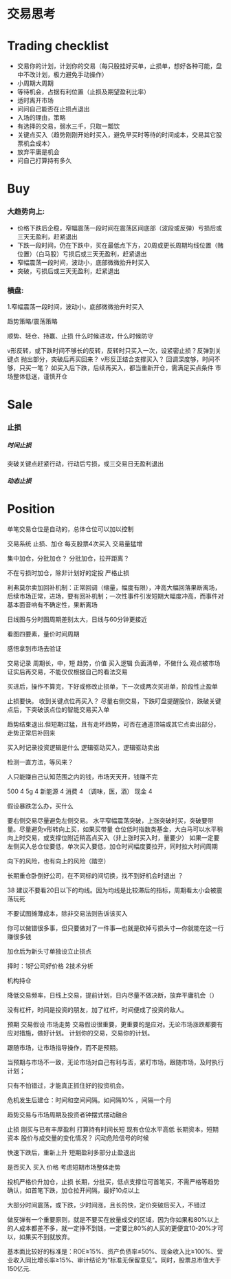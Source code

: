 # 交易思考

# Trading checklist
- 交易你的计划，计划你的交易（每只股挂好买单，止损单，想好各种可能，盘中不改计划，极力避免手动操作）
- 小周期大周期
- 等待机会，占据有利位置（止损及期望盈利比率）
- 适时离开市场
- 问问自己能否在止损点退出
- 入场的理由，策略
- 有选择的交易，弱水三千，只取一瓢饮
- 关键点买入（趋势刚刚开始时买入，避免早买时等待的时间成本，交易其它股票机会成本）
- 放弃平庸是机会
- 问自己打算持有多久
# Buy
### 大趋势向上:
- 价格下跌后企稳，窄幅震荡一段时间在震荡区间底部（波段或反弹）亏损后或三天无盈利，赶紧退出
- 下跌一段时间，仍在下跌中，买在最低点下方，20周或更长周期均线位置（赌位置）（白马股）亏损后或三天无盈利，赶紧退出
- 窄幅震荡一段时间，波动小，底部微微抬升时买入
- 突破，亏损后或三天无盈利，赶紧退出
### 横盘:
1.窄幅震荡一段时间，波动小，底部微微抬升时买入

趋势策略/震荡策略

顺势、轻仓、持赢、止损
什么时候进攻，什么时候防守

v形反转，或下跌时间不够长的反转，反转时只买入一次，设紧密止损？反弹到关键点
抛出部分，突破后再买回来？
v形反正结合支撑买入？
回调深度够，时间不够，只买一笔？
如买入后下跌，后续再买入，都当重新开仓，需满足买点条件
市场整体低迷，谨慎开仓
# Sale
### 止损
##### 时间止损
突破关键点赶紧行动，行动后亏损，或三交易日无盈利退出
##### 动态止损

# Position
单笔交易仓位是自动的，总体仓位可以加以控制


交易系统
止损、加仓
每支股票4次买入
交易量猛增

集中加仓，分批加仓？
分批加仓，拉开距离？

不在亏损时加仓，除非计划好的定投
严格止损


利弗莫尔卖加回补机制：正常回调（缩量，幅度有限），冲高大幅回落果断离场，后续市场正常，进场，要有回补机制；一次性事件引发短期大幅度冲高，而事件对基本面音响有不确定性，果断离场


日线图与分时图周期差别太大，日线与60分钟更接近

看图四要素，量价时间周期

感悟拿到市场去验证

交易记录 周期长，中，短 趋势，价值 买入逻辑
负面清单，不做什么
观点被市场证实后再交易，不能仅仅根据自己的看法交易


买进后，操作不算完，下好或修改止损单，下一次或两次买进单，阶段性止盈单

止损要快。
收到关键点位再买入？
尽量右侧交易，下跌盯盘提醒股价，跌破关键点后，下突破该点位的智能交易买入单



趋势结束退出.但短期过猛，且有走坏趋势，可否在通道顶端或其它点卖出部分，走势正常后补回来

买入时记录投资逻辑是什么
逻辑驱动买入，逻辑驱动卖出

检测一直方法，等风来？

人只能赚自己认知范围之内的钱，市场天天开，钱赚不完


500 4
5g 4
新能源 4
消费 4 （调味，医，酒）
现金 4

假设暴跌怎么办，买什么

要右侧交易尽量避免左侧交易。
水平窄幅震荡突破，上涨突破时买，突破要带量。尽量避免v形转向上买，如果买带量
仓位低时指数类基金，大白马可以水平稍向上时交易，或支撑位附近稍高点买入（非上涨时买入时，量要少）
如果一定要左侧买入总仓位要低，单次买入要低，加仓时间幅度要拉开，同时拉大时间周期



向下的风险，也有向上的风险（踏空）

长期重仓卧倒好公司，在不同标的间切换，找不到好机会时退出  ？

 
38
建议不要看20日以下的均线。因为均线是比较滞后的指标，周期看太小会被震荡玩死






不要试图摊薄成本，除非交易法则告诉该买入


你可以做错很多事，但只要做对了一件事—也就是砍掉亏损头寸—你就能在这一行赚很多钱

加仓后为新头寸单独设立止损点

择时：1好公司好价格 
            2技术分析




机构持仓

降低交易频率，日线上交易，提前计划，日内尽量不做决断，放弃平庸机会（）

没有杠杆，时间是投资的朋友，加了杠杆，时间便成了投资的敌人。




预期 交易假设 市场走势
交易假设很重要，更重要的是应对。无论市场涨跌都要有应对措施，做好计划。
计划你的交易，交易你的计划。

跟随市场，让市场指导操作，而不是预期。

当预期与市场不一致，无论市场对自己有利与否，紧盯市场，跟随市场，及时执行计划；



只有不怕错过，才能真正抓住好的投资机会。






危机发生后建仓：时间和空间间隔。如间隔10% ，间隔一个月

趋势交易与市场周期及投资者钟摆式摆动融合

止损
刚买与已有丰厚盈利
打算持有时间长短
现有仓位水平高低
长期资本，短期资本
股价与成交量的变化情况？
闪动危险信号的时候

快速下跌后，重新上升
短期盈利多部分止盈退出



是否买入 买入 价格 考虑短期市场整体走势


投机严格价升加仓，止损
  长期，分批买，低点支撑位可首笔买，不需严格等趋势确认，如首笔下跌，加仓拉开间隔，最好10点以上


大部分时间震荡，或下跌，少时间涨，且长的快，定价突破后买入，不错过


做反弹有一个重要原则，就是不要买在放量成交的区域，因为你如果和80%以上的人成本都差不多，就一定挣不到钱，一定要比80%的人买的更便宜10-20%才可以，如果买不到就放弃。

基本面比较好的标准是：ROE≥15%、资产负债率≤50%、现金收入比≥100%、营业收入同比增长率≥15%、审计结论为“标准无保留意见”。同时，股票总市值大于150亿元.


